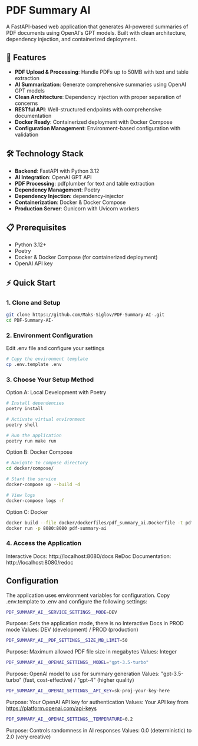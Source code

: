 # PDF Summary AI

A FastAPI-based web application that generates AI-powered summaries of PDF documents using OpenAI's GPT models. Built with clean architecture, dependency injection, and containerized deployment.

## 🚀 Features

- **PDF Upload & Processing**: Handle PDFs up to 50MB with text and table extraction
- **AI Summarization**: Generate comprehensive summaries using OpenAI GPT models
- **Clean Architecture**: Dependency injection with proper separation of concerns
- **RESTful API**: Well-structured endpoints with comprehensive documentation
- **Docker Ready**: Containerized deployment with Docker Compose
- **Configuration Management**: Environment-based configuration with validation

## 🛠️ Technology Stack

- **Backend**: FastAPI with Python 3.12
- **AI Integration**: OpenAI GPT API
- **PDF Processing**: pdfplumber for text and table extraction
- **Dependency Management**: Poetry
- **Dependency Injection**: dependency-injector
- **Containerization**: Docker & Docker Compose
- **Production Server**: Gunicorn with Uvicorn workers

## 📋 Prerequisites

- Python 3.12+
- Poetry
- Docker & Docker Compose (for containerized deployment)
- OpenAI API key

## ⚡ Quick Start

### 1. Clone and Setup

```bash
git clone https://github.com/Maks-Siglov/PDF-Summary-AI-.git
cd PDF-Summary-AI-
```

### 2. Environment Configuration
Edit .env file and configure your settings
```bash
# Copy the environment template
cp .env.template .env
```

### 3. Choose Your Setup Method

Option A: Local Development with Poetry
```bash
# Install dependencies
poetry install

# Activate virtual environment
poetry shell

# Run the application
poetry run make run
```

Option B: Docker Compose
```bash
# Navigate to compose directory
cd docker/compose/

# Start the service
docker-compose up --build -d

# View logs
docker-compose logs -f
```

Option C: Docker
```bash
docker build --file docker/dockerfiles/pdf_summary_ai.Dockerfile -t pdf-summary-ai . && \
docker run -p 8080:8080 pdf-summary-ai
```

### 4. Access the Application
Interactive Docs: http://localhost:8080/docs
ReDoc Documentation: http://localhost:8080/redoc

## Configuration
The application uses environment variables for configuration. Copy .env.template to .env and configure the following settings:

```bash
PDF_SUMMARY_AI__SERVICE_SETTINGS__MODE=DEV
```
Purpose: Sets the application mode, there is no Interactive Docs in PROD mode
Values: DEV (development) / PROD (production)


```bash
PDF_SUMMARY_AI__PDF_SETTINGS__SIZE_MB_LIMIT=50
```
Purpose: Maximum allowed PDF file size in megabytes
Values: Integer


```bash
PDF_SUMMARY_AI__OPENAI_SETTINGS__MODEL="gpt-3.5-turbo"
```
Purpose: OpenAI model to use for summary generation
Values: "gpt-3.5-turbo" (fast, cost-effective) / "gpt-4" (higher quality)


```bash
PDF_SUMMARY_AI__OPENAI_SETTINGS__API_KEY=sk-proj-your-key-here
```
Purpose: Your OpenAI API key for authentication
Values: Your API key from https://platform.openai.com/api-keys


```bash
PDF_SUMMARY_AI__OPENAI_SETTINGS__TEMPERATURE=0.2
```
Purpose: Controls randomness in AI responses
Values: 0.0 (deterministic) to 2.0 (very creative)
